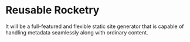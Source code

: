 # Reusable Rocketry

It will be a full-featured and flexible static site generator that is
capable of handling metadata seamlessly along with ordinary content.

